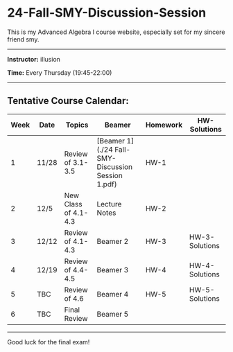 # 24-Fall-SMY-Discussion-Session
This is my Advanced Algebra I course website, especially set for my sincere friend smy.

---

**Instructor:** illusion

**Time:** Every Thursday (19:45-22:00)  

---

## Tentative Course Calendar:

| Week | Date  | Topics                                    | Beamer    |  Homework | HW-Solutions |
|-----|-------|------------------------------------------|--------------|-----------| --------------------|
| 1   | 11/28 |  Review of 3.1-3.5  | [Beamer 1](./24 Fall-SMY-Discussion Session 1.pdf) | HW-1 |    |
| 2   | 12/5  | New Class of 4.1-4.3   |  Lecture Notes  |  HW-2 |    |
| 3   | 12/12 | Review of 4.1-4.3   |  Beamer 2 |  HW-3 | HW-3-Solutions  |
| 4   | 12/19 | Review of 4.4-4.5 | Beamer 3 | HW-4 | HW-4-Solutions |
| 5   | TBC  |  Review of 4.6  | Beamer 4 | HW-5 | HW-5-Solutions |
| 6   | TBC  |  Final Review  | Beamer 5 |  |  |

---

Good luck for the final exam!
